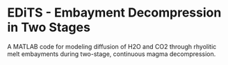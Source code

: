 # EDiTS - Embayment Decompression in Two Stages
A MATLAB code for modeling diffusion of H2O and CO2 through rhyolitic melt embayments during two-stage, continuous magma decompression.
